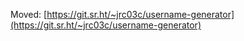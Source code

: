 Moved: [https://git.sr.ht/~jrc03c/username-generator](https://git.sr.ht/~jrc03c/username-generator)
